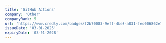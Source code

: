```yaml
---
title: 'GitHub Actions'
company: 'Other'
companyRank: 5
url: 'https://www.credly.com/badges/f2b70083-9eff-4be8-a831-fed006862e7f/'
issueDate: '03-01-2025'
expiryDate: '03-01-2028'
---
```

